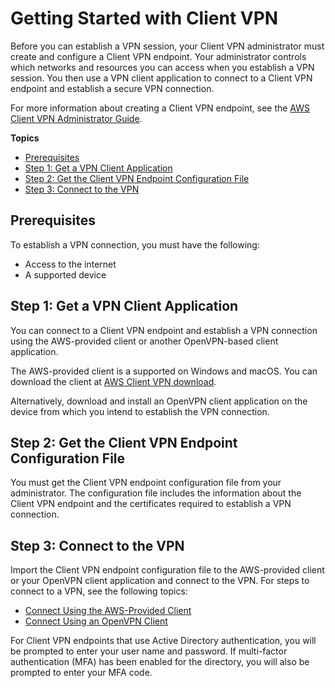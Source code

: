# Getting Started with Client VPN<a name="user-getting-started"></a>

Before you can establish a VPN session, your Client VPN administrator must create and configure a Client VPN endpoint\. Your administrator controls which networks and resources you can access when you establish a VPN session\. You then use a VPN client application to connect to a Client VPN endpoint and establish a secure VPN connection\.

For more information about creating a Client VPN endpoint, see the [AWS Client VPN Administrator Guide](https://docs.aws.amazon.com/vpn/latest/clientvpn-admin/)\.

**Topics**
+ [Prerequisites](#install-prereq)
+ [Step 1: Get a VPN Client Application](#install-client)
+ [Step 2: Get the Client VPN Endpoint Configuration File](#get-config-file)
+ [Step 3: Connect to the VPN](#import-connect)

## Prerequisites<a name="install-prereq"></a>

To establish a VPN connection, you must have the following:
+ Access to the internet
+ A supported device

## Step 1: Get a VPN Client Application<a name="install-client"></a>

You can connect to a Client VPN endpoint and establish a VPN connection using the AWS\-provided client or another OpenVPN\-based client application\. 

The AWS\-provided client is a supported on Windows and macOS\. You can download the client at [AWS Client VPN download](https://aws.amazon.com/vpn/client-vpn-download/)\.

Alternatively, download and install an OpenVPN client application on the device from which you intend to establish the VPN connection\.

## Step 2: Get the Client VPN Endpoint Configuration File<a name="get-config-file"></a>

You must get the Client VPN endpoint configuration file from your administrator\. The configuration file includes the information about the Client VPN endpoint and the certificates required to establish a VPN connection\.

## Step 3: Connect to the VPN<a name="import-connect"></a>

Import the Client VPN endpoint configuration file to the AWS\-provided client or your OpenVPN client application and connect to the VPN\. For steps to connect to a VPN, see the following topics:
+ [Connect Using the AWS\-Provided Client](connect-aws-client-vpn-connect.md)
+ [Connect Using an OpenVPN Client](connect.md)

For Client VPN endpoints that use Active Directory authentication, you will be prompted to enter your user name and password\. If multi\-factor authentication \(MFA\) has been enabled for the directory, you will also be prompted to enter your MFA code\.